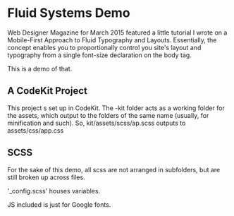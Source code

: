 # Fluid Systems Demo
Web Designer Magazine for March 2015 featured a little tutorial I wrote on a Mobile-First Approach to Fluid Typography and Layouts. Essentially, the concept enables you to proportionally control you site's layout and typography from a single font-size declaration on the body tag.

This is a demo of that.

## A CodeKit Project 
This project s set up in CodeKit. The -kit folder acts as a working folder for the assets, which output to the folders of the same name (usually, for minification and such). So, kit/assets/scss/ap.scss outputs to assets/css/app.css

## SCSS
For the sake of this demo, all scss are not arranged in subfolders, but are still broken up across files. 

'_config.scss' houses variables. 

JS included is just for Google fonts.
